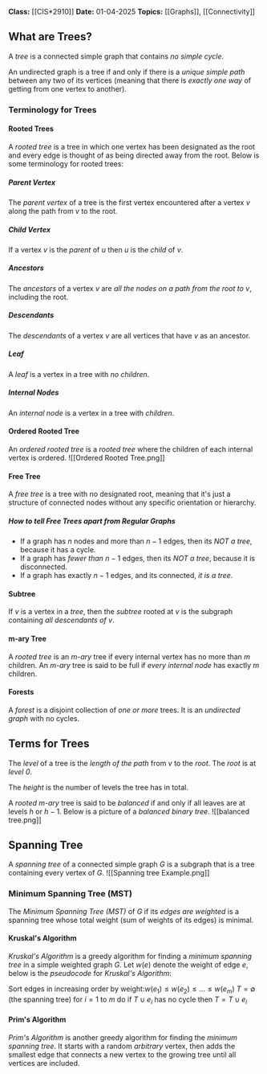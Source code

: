 **Class:** [[CIS*2910]]
**Date:** 01-04-2025
**Topics:** [[Graphs]], [[Connectivity]]

## What are Trees?
A *tree* is a connected simple graph that contains *no simple cycle*. 

An undirected graph is a tree if and only if there is a *unique simple path* between any two of its vertices (meaning that there is *exactly one way* of getting from one vertex to another).

### Terminology for Trees
#### Rooted Trees
A *rooted tree* is a tree in which one vertex has been designated as the root and every edge is thought of as being directed away from the root. Below is some terminology for rooted trees:
##### Parent Vertex
The *parent vertex* of a tree is the first vertex encountered after a vertex $v$ along the path from $v$ to the root.
##### Child Vertex
If a vertex $v$ is the *parent* of $u$ then $u$ is the *child* of $v$.
##### Ancestors
The *ancestors* of a vertex $v$ are *all the nodes on a path from the root to* $v$, including the root.
##### Descendants
The *descendants* of a vertex $v$ are all vertices that have $v$ as an ancestor.
##### Leaf
A *leaf* is a vertex in a tree with *no children*.
##### Internal Nodes
An *internal node* is a vertex in a tree with *children*.

#### Ordered Rooted Tree
An *ordered rooted tree* is a *rooted tree* where the children of each internal vertex is ordered.
![[Ordered Rooted Tree.png]]
#### Free Tree
A *free tree* is a tree with no designated root, meaning that it's just a structure of connected nodes without any specific orientation or hierarchy. 
##### How to tell Free Trees apart from Regular Graphs
- If a graph has $n$ nodes and more than $n-1$ edges, then its *NOT a tree*, because it has a cycle.
- If a graph has *fewer than* $n-1$ edges, then its *NOT a tree*, because it is disconnected.
- If a graph has exactly $n-1$ edges, and its connected, *it is a tree*.

#### Subtree
If $v$ is a vertex in a *tree*, then the *subtree* rooted at $v$ is the subgraph containing *all descendants of* $v$.

#### m-ary Tree
A *rooted tree* is an *m-ary* tree if every internal vertex has no more than $m$ children. 
An *m-ary* tree is said to be full if *every internal node* has exactly $m$ children.

#### Forests
A *forest* is a disjoint collection of *one or more* trees. It is an *undirected graph* with no cycles.

## Terms for Trees
The *level* of a tree is the *length of the path* from $v$ to the *root*. The *root* is at *level 0*.

The *height* is the number of levels the tree has in total.

A *rooted* *m-ary* tree is said to be *balanced* if and only if all leaves are at levels $h$ or $h-1$. Below is a picture of a *balanced* *binary tree*.
![[balanced tree.png]]

## Spanning Tree
A *spanning tree* of a connected simple graph $G$ is a subgraph that is a tree containing every vertex of $G$.
![[Spanning tree Example.png]]
### Minimum Spanning Tree (MST)
The *Minimum Spanning Tree (MST)* of $G$ if its *edges are weighted* is a spanning tree whose total weight (sum of weights of its edges) is minimal.

#### Kruskal's Algorithm
*Kruskal's Algorithm* is a greedy algorithm for finding a *minimum spanning tree* in a simple weighted graph $G$. 
Let $w(e)$ denote the weight of edge $e$, below is the *pseudocode* for *Kruskal's Algorithm*:

$\text{Sort edges in increasing order by weight:} w(e_{1})\leq w(e_{2}) \leq ... \leq w(e_m)$ 
$T = \emptyset \text{ (the spanning tree) }$ 
$\text{for } i = 1 \text{ to } m \text{ do }$
	$\text{if } T \cup e_{i} \text{ has no cycle then}$
		$T = T \cup e_i$ 
	
#### Prim's Algorithm
*Prim's Algorithm* is another greedy algorithm for finding the *minimum spanning tree*. It starts with a random *arbitrary* vertex, then adds the smallest edge that connects a new vertex to the growing tree until all vertices are included.